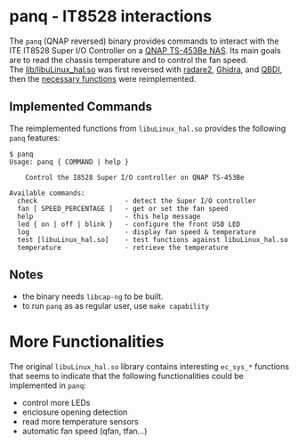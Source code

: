 # panq - IT8528 interactions

The `panq` (QNAP reversed) binary provides commands to interact with the ITE IT8528 Super I/O Controller on a [QNAP TS-453Be NAS](https://www.qnap.com/en/product/ts-453be).  Its main goals are to read the chassis temperature and to control the fan speed.  
The [lib/libuLinux_hal.so](libuLinux_hal.so) was first reversed with [radare2](https://github.com/radare/radare2), [Ghidra](https://github.com/NationalSecurityAgency/ghidra), and [QBDI](https://qbdi.quarkslab.com/), then the [necessary functions](src/it8528.c) were reimplemented.


## Implemented Commands

The reimplemented functions from `libuLinux_hal.so` provides the following `panq` features:
```
$ panq
Usage: panq { COMMAND | help }

    Control the I8528 Super I/O controller on QNAP TS-453Be

Available commands:
  check                      - detect the Super I/O controller
  fan [ SPEED_PERCENTAGE ]   - get or set the fan speed
  help                       - this help message
  led { on | off | blink }   - configure the front USB LED
  log                        - display fan speed & temperature
  test [libuLinux_hal.so]    - test functions against libuLinux_hal.so                                                        
  temperature                - retrieve the temperature
```

## Notes

- the binary needs `libcap-ng` to be built.
- to run `panq` as as regular user, use `make capability` 


# More Functionalities

The original `libuLinux_hal.so` library contains interesting `ec_sys_*` functions that seems to indicate that the following functionalities could be implemented in `panq`:
- control more LEDs
- enclosure opening detection
- read more temperature sensors
- automatic fan speed (qfan, tfan...)
